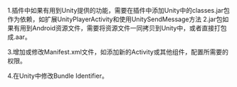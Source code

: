 1.插件中如果有用到Unity提供的功能，需要在插件中添加Unity中的classes.jar包作为依赖，如扩展UnityPlayerActivity和使用UnitySendMessage方法
2.jar包如果有用到Android资源文件，需要将资源文件一同拷贝到Unity中，或者直接打包成.aar。

3.增加或修改Manifest.xml文件，如添加新的Activity或其他组件，配置所需要的权限。

4.在Unity中修改Bundle Identifier。
